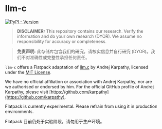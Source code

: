 # llm-c

[![PyPI - Version](https://img.shields.io/pypi/v/flatpack)](https://pypi.org/project/flatpack/)

> **DISCLAIMER:** This repository contains our research. Verify the information and do your own research (DYOR). We assume no responsibility for accuracy or completeness.

> **免责声明:** 此存储库包含我们的研究。请核实信息并自行研究 (DYOR)。我们不对准确性或完整性承担任何责任。

`llm-c` offers a Flatpack adaptation of [llm.c](https://github.com/karpathy/llm.c) by Andrej Karpathy, licensed under the [MIT License](https://github.com/karpathy/llm.c/blob/master/LICENSE).

We have no official affiliation or association with Andrej Karpathy, nor are we authorised or endorsed by him. For the official GitHub profile of Andrej Karpathy, please visit [https://github.com/karpathy](https://github.com/karpathy).

Flatpack is currently experimental. Please refrain from using it in production environments.

Flatpack 目前仍处于实验阶段。请勿用于生产环境。